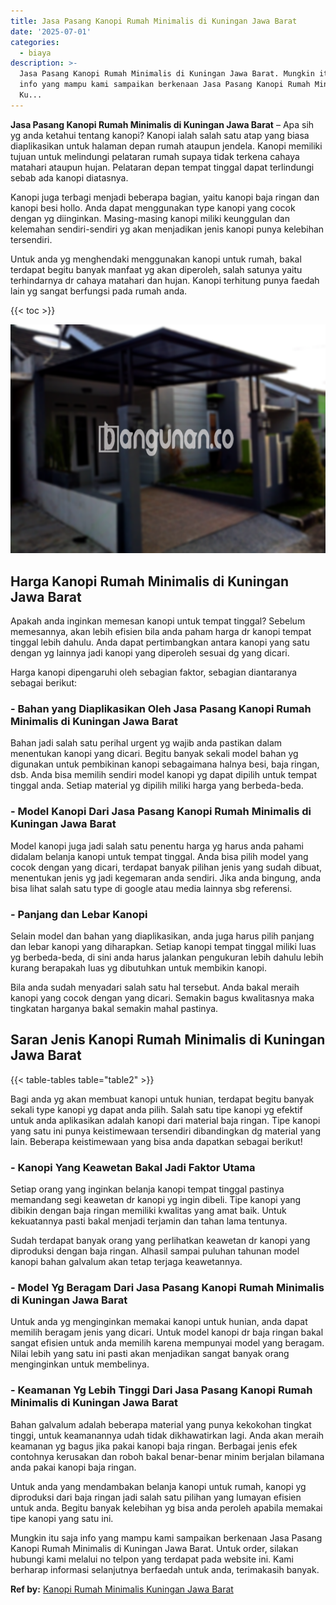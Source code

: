 ```yaml
---
title: Jasa Pasang Kanopi Rumah Minimalis di Kuningan Jawa Barat
date: '2025-07-01'
categories:
  - biaya
description: >-
  Jasa Pasang Kanopi Rumah Minimalis di Kuningan Jawa Barat. Mungkin itu saja
  info yang mampu kami sampaikan berkenaan Jasa Pasang Kanopi Rumah Minimalis di
  Ku...
---
```


**Jasa Pasang Kanopi Rumah Minimalis di Kuningan Jawa Barat** – Apa sih yg anda ketahui tentang kanopi? Kanopi ialah salah satu atap yang biasa diaplikasikan untuk halaman depan rumah ataupun jendela. Kanopi memiliki tujuan untuk melindungi pelataran rumah supaya tidak terkena cahaya matahari ataupun hujan. Pelataran depan tempat tinggal dapat terlindungi sebab ada kanopi diatasnya.

Kanopi juga terbagi menjadi beberapa bagian, yaitu kanopi baja ringan dan kanopi besi hollo. Anda dapat menggunakan type kanopi yang cocok dengan yg diinginkan. Masing-masing kanopi miliki keunggulan dan kelemahan sendiri-sendiri yg akan menjadikan jenis kanopi punya kelebihan tersendiri.

Untuk anda yg menghendaki menggunakan kanopi untuk rumah, bakal terdapat begitu banyak manfaat yg akan diperoleh, salah satunya yaitu terhindarnya dr cahaya matahari dan hujan. Kanopi terhitung punya faedah lain yg sangat berfungsi pada rumah anda.

{{< toc >}}

![Jasa Pasang Kanopi Rumah Minimalis di Kuningan Jawa Barat](/images/harga-kanopi-minimalis-48.png)

## Harga Kanopi Rumah Minimalis di Kuningan Jawa Barat

Apakah anda inginkan memesan kanopi untuk tempat tinggal? Sebelum memesannya, akan lebih efisien bila anda paham harga dr kanopi tempat tinggal lebih dahulu. Anda dapat pertimbangkan antara kanopi yang satu dengan yg lainnya jadi kanopi yang diperoleh sesuai dg yang dicari.

Harga kanopi dipengaruhi oleh sebagian faktor, sebagian diantaranya sebagai berikut:

### \- Bahan yang Diaplikasikan Oleh Jasa Pasang Kanopi Rumah Minimalis di Kuningan Jawa Barat

Bahan jadi salah satu perihal urgent yg wajib anda pastikan dalam menentukan kanopi yang dicari. Begitu banyak sekali model bahan yg digunakan untuk pembikinan kanopi sebagaimana halnya besi, baja ringan, dsb. Anda bisa memilih sendiri model kanopi yg dapat dipilih untuk tempat tinggal anda. Setiap material yg dipilih miliki harga yang berbeda-beda.

### \- Model Kanopi Dari Jasa Pasang Kanopi Rumah Minimalis di Kuningan Jawa Barat

Model kanopi juga jadi salah satu penentu harga yg harus anda pahami didalam belanja kanopi untuk tempat tinggal. Anda bisa pilih model yang cocok dengan yang dicari, terdapat banyak pilihan jenis yang sudah dibuat, menentukan jenis yg jadi kegemaran anda sendiri. Jika anda bingung, anda bisa lihat salah satu type di google atau media lainnya sbg referensi.

### \- Panjang dan Lebar Kanopi

Selain model dan bahan yang diaplikasikan, anda juga harus pilih panjang dan lebar kanopi yang diharapkan. Setiap kanopi tempat tinggal miliki luas yg berbeda-beda, di sini anda harus jalankan pengukuran lebih dahulu lebih kurang berapakah luas yg dibutuhkan untuk membikin kanopi.

Bila anda sudah menyadari salah satu hal tersebut. Anda bakal meraih kanopi yang cocok dengan yang dicari. Semakin bagus kwalitasnya maka tingkatan harganya bakal semakin mahal pastinya.

## Saran Jenis Kanopi Rumah Minimalis di Kuningan Jawa Barat

{{< table-tables table="table2" >}}

Bagi anda yg akan membuat kanopi untuk hunian, terdapat begitu banyak sekali type kanopi yg dapat anda pilih. Salah satu tipe kanopi yg efektif untuk anda aplikasikan adalah kanopi dari material baja ringan. Tipe kanopi yang satu ini punya keistimewaan tersendiri dibandingkan dg material yang lain. Beberapa keistimewaan yang bisa anda dapatkan sebagai berikut!

### \- Kanopi Yang Keawetan Bakal Jadi Faktor Utama

Setiap orang yang inginkan belanja kanopi tempat tinggal pastinya memandang segi keawetan dr kanopi yg ingin dibeli. Tipe kanopi yang dibikin dengan baja ringan memiliki kwalitas yang amat baik. Untuk kekuatannya pasti bakal menjadi terjamin dan tahan lama tentunya.

Sudah terdapat banyak orang yang perlihatkan keawetan dr kanopi yang diproduksi dengan baja ringan. Alhasil sampai puluhan tahunan model kanopi bahan galvalum akan tetap terjaga keawetannya.

### \- Model Yg Beragam Dari Jasa Pasang Kanopi Rumah Minimalis di Kuningan Jawa Barat

Untuk anda yg menginginkan memakai kanopi untuk hunian, anda dapat memilih beragam jenis yang dicari. Untuk model kanopi dr baja ringan bakal sangat efisien untuk anda memilih karena mempunyai model yang beragam. Nilai lebih yang satu ini pasti akan menjadikan sangat banyak orang menginginkan untuk membelinya.

### \- Keamanan Yg Lebih Tinggi Dari Jasa Pasang Kanopi Rumah Minimalis di Kuningan Jawa Barat

Bahan galvalum adalah beberapa material yang punya kekokohan tingkat tinggi, untuk keamanannya udah tidak dikhawatirkan lagi. Anda akan meraih keamanan yg bagus jika pakai kanopi baja ringan. Berbagai jenis efek contohnya kerusakan dan roboh bakal benar-benar minim berjalan bilamana anda pakai kanopi baja ringan.

Untuk anda yang mendambakan belanja kanopi untuk rumah, kanopi yg diproduksi dari baja ringan jadi salah satu pilihan yang lumayan efisien untuk anda. Begitu banyak kelebihan yg bisa anda peroleh apabila memakai tipe kanopi yang satu ini.

Mungkin itu saja info yang mampu kami sampaikan berkenaan Jasa Pasang Kanopi Rumah Minimalis di Kuningan Jawa Barat. Untuk order, silakan hubungi kami melalui no telpon yang terdapat pada website ini. Kami berharap informasi selanjutnya berfaedah untuk anda, terimakasih banyak.

**Ref by:**  [Kanopi Rumah Minimalis Kuningan Jawa Barat](https://id.wikipedia.org/wiki/Kanopi)

